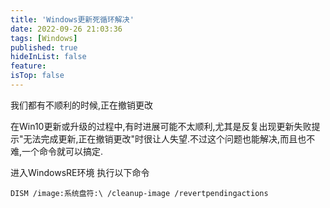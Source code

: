 ```yaml
---
title: 'Windows更新死循环解决'
date: 2022-09-26 21:03:36
tags: [Windows]
published: true
hideInList: false
feature: 
isTop: false
---
```

我们都有不顺利的时候,正在撤销更改

<!-- more -->

在Win10更新或升级的过程中,有时进展可能不太顺利,尤其是反复出现更新失败提示"无法完成更新,正在撤销更改"时很让人失望.不过这个问题也能解决,而且也不难,一个命令就可以搞定.

进入WindowsRE环境
执行以下命令

`DISM /image:系统盘符:\ /cleanup-image /revertpendingactions`